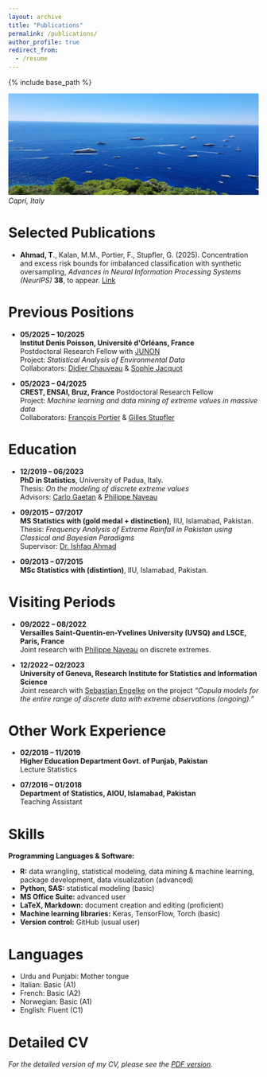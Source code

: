 ```yaml
---
layout: archive
title: "Publications"
permalink: /publications/
author_profile: true
redirect_from:
  - /resume
---
```


{% include base_path %}
<!-- Memory picture -->
![My memory at Capri](/images/capri1.jpg)
*Capri, Italy*

Selected Publications
======
* **Ahmad, T**., Kalan, M.M., Portier, F., Stupfler, G. (2025). Concentration and excess risk bounds for imbalanced classification with synthetic oversampling, <i>Advances in Neural Information Processing Systems (NeurIPS)</i> **38**, to appear. <a href="https://doi.org/10.48550/arXiv.2510.20472" target="_blank" rel="noopener noreferrer">Link</a>



Previous Positions
======
* **05/2025 – 10/2025**  
  **Institut Denis Poisson, Université d'Orléans, France**  
  Postdoctoral Research Fellow with  <a href="https://www.junon-cvl.fr/fr" target="_blank" rel="noopener noreferrer">JUNON</a><br> 
  Project: *Statistical Analysis of Environmental Data*  
  Collaborators:  <a href="https://www.idpoisson.fr/chauveau/" target="_blank" rel="noopener noreferrer">Didier Chauveau</a> & <a href="https://www.univ-orleans.fr/lifo/membre/Sophie.JACQUOT" target="_blank" rel="noopener noreferrer">Sophie Jacquot</a>

* **05/2023 – 04/2025**  
  **CREST, ENSAI, Bruz, France**
  Postdoctoral Research Fellow<br> 
  Project: *Machine learning and data mining of extreme values in massive data*  
  Collaborators:  <a href="https://sites.google.com/site/fportierwebpage/" target="_blank" rel="noopener noreferrer">François Portier</a> & <a href="https://math.univ-angers.fr/~stupfler/" target="_blank" rel="noopener noreferrer">Gilles Stupfler</a>

Education
======
* **12/2019 – 06/2023**  
  **PhD in Statistics**, University of Padua, Italy.   
  Thesis: *On the modeling of discrete extreme values*  
  Advisors:  <a href="https://www.unive.it/data/people/5591383" target="_blank" rel="noopener noreferrer">Carlo Gaetan</a> & <a href="https://www.lsce.ipsl.fr/en/pisp/philippe-naveau/" target="_blank" rel="noopener noreferrer">Philippe Naveau</a>

* **09/2015 – 07/2017**  
  **MS Statistics with (gold medal + distinction)**, IIU, Islamabad, Pakistan.<br>
  Thesis: *Frequency Analysis of Extreme Rainfall in Pakistan using Classical and Bayesian Paradigms*<br>
  Supervisor: <a href="https://www.iiu.edu.pk/faculties/sciences/department-of-mathematics/faculty-staff/" target="_blank" rel="noopener noreferrer">Dr. Ishfaq Ahmad</a>

* **09/2013 – 07/2015**  
  **MSc Statistics with (distintion)**,  IIU, Islamabad, Pakistan.

Visiting Periods
======
* **09/2022 – 08/2022**  
  **Versailles Saint-Quentin-en-Yvelines University (UVSQ) and LSCE, Paris, France**<br>
  Joint research with <a href="https://www.lsce.ipsl.fr/en/pisp/philippe-naveau/" target="_blank" rel="noopener noreferrer">Philippe Naveau</a> on discrete extremes.

* **12/2022 – 02/2023**  
  **University of Geneva, Research Institute for Statistics and Information Science**<br>
  Joint research with <a href="http://www.sengelke.com/" target="_blank" rel="noopener noreferrer">Sebastian Engelke</a> on the project *“Copula models for the entire range of discrete data with extreme observations (ongoing).”*

Other Work Experience
======
* **02/2018 – 11/2019**  
  **Higher Education Department Govt. of Punjab, Pakistan**  
  Lecture Statistics  

* **07/2016 – 01/2018**  
  **Department of Statistics, AIOU, Islamabad, Pakistan**  
  Teaching Assistant  

Skills
======
**Programming Languages & Software:**  
* **R:** data wrangling, statistical modeling, data mining & machine learning, package development, data visualization (advanced)  
* **Python, SAS:** statistical modeling (basic)  
* **MS Office Suite:** advanced user  
* **LaTeX, Markdown:** document creation and editing (proficient)  
* **Machine learning libraries:** Keras, TensorFlow, Torch (basic)  
* **Version control:** GitHub (usual user)

Languages
======
* Urdu and Punjabi: Mother tongue
* Italian: Basic (A1)
* French: Basic (A2)
* Norwegian: Basic (A1)
* English: Fluent (C1)

Detailed CV
======
<p><em>For the detailed version of my CV, please see the <a href="{{ '/files/Touqeer_CV.pdf' | relative_url }}" target="_blank" rel="noopener noreferrer">PDF version</a>.</em></p>

  

